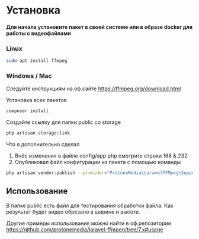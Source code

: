 # Установка

#### Для начала установите пакет в своей системе или в образе docker для работы с видеофайлами

### Linux
```bash
sudo apt install ffmpeg
```

### Windows / Mac
Следуйте инструкциям на оф.сайте https://ffmpeg.org/download.html

Установка всех пакетов 
```bash
composer install
```

Создайте ссылку для папки public со storage
```bash
php artisan storage:link
```

Что я дополнительно сделал

1) Внёс изменения в файле config/app.php смотрите строки 168 & 232
2) Опубликовал файл конфигурации из пакета с помощью команды 
```bash 
php artisan vendor:publish --provider="ProtoneMedia\LaravelFFMpeg\Support\ServiceProvider"
```

## Использование

В папке public есть файл для тестирования обработки файла.
Как результат будет видео обрезано в ширине и высоте.

Другие примеры использования можно найти в оф.репозитории
https://github.com/protonemedia/laravel-ffmpeg/tree/7.x#usage
